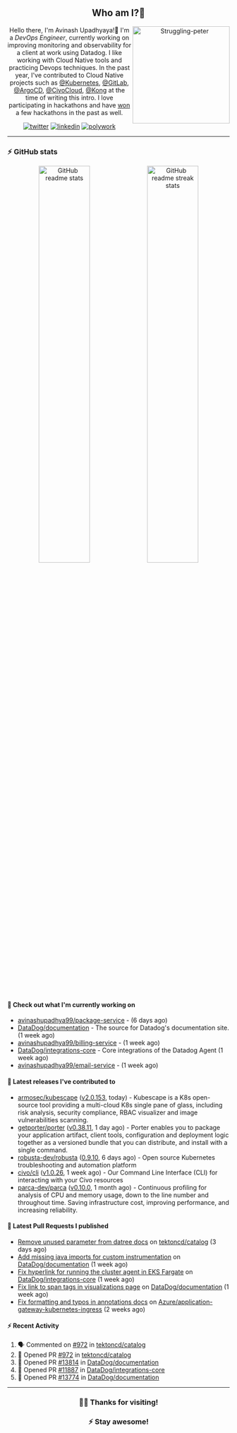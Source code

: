 <div align='center'>
  
## Who am I?🤔

<img align="right" width="220" src="https://media.giphy.com/media/YFkpsHWCsNUUo/giphy.gif" alt="Struggling-peter" />

Hello there, I'm Avinash Upadhyaya!👋 I'm a _DevOps Engineer_, currently working on improving monitoring and observability for a client at work using Datadog. I like working with Cloud Native tools and practicing Devops techniques. In the past year, I've contributed to Cloud Native projects such as [@Kubernetes](https://github.com/pulls?q=is%3Apr+author%3Aavinashupadhya99+archived%3Afalse+user%3Akubernetes), [@GitLab](https://gitlab.com/groups/gitlab-org/-/merge_requests?scope=all&state=all&author_username=avinashupadhya99), [@ArgoCD](https://github.com/pulls?q=is%3Apr+author%3Aavinashupadhya99+archived%3Afalse+user%3Aargoproj), [@CivoCloud](https://github.com/pulls?q=is%3Apr+author%3Aavinashupadhya99+archived%3Afalse+user%3Acivo), [@Kong](https://github.com/pulls?q=is%3Apr+author%3Aavinashupadhya99+archived%3Afalse+user%3AKong) at the time of writing this intro. I love participating in hackathons and have [won](https://devpost.com/avinashupadhya99) a few hackathons in the past as well.


[![twitter](https://img.shields.io/badge/-@avinash__ukr-%231DA1F2?style=for-the-badge&logo=twitter&logoColor=ffffff)](https://twitter.com/avinash_ukr)
[![linkedin](https://img.shields.io/badge/-Avinash%20Upadhyaya-%230A67C3?style=for-the-badge&logo=linkedin&logoColor=ffffff)](https://www.linkedin.com/in/avinash-upadhyaya/)
[![polywork](https://img.shields.io/badge/-@avinashupadhya99-%23338BFF?style=for-the-badge&logo=polywork&logoColor=ffffff)](https://www.polywork.com/avinashupadhya99)

---

</div>

### ⚡ GitHub stats

<p align="center">
  <img width="48%" src="https://github-readme-stats.vercel.app/api?username=avinashupadhya99&show_icons=true&theme=tokyonight" alt="GitHub readme stats" />
  <img width="48%" src="https://github-readme-streak-stats.herokuapp.com?user=avinashupadhya99&theme=dark&hide_border=true&date_format=M%20j%5B%2C%20Y%5D" alt="GitHub readme streak stats" />
</p>

#### 👷 Check out what I'm currently working on

- [avinashupadhya99/package-service](https://github.com/avinashupadhya99/package-service) -  (6 days ago)
- [DataDog/documentation](https://github.com/DataDog/documentation) - The source for Datadog&#39;s documentation site. (1 week ago)
- [avinashupadhya99/billing-service](https://github.com/avinashupadhya99/billing-service) -  (1 week ago)
- [DataDog/integrations-core](https://github.com/DataDog/integrations-core) - Core integrations of the Datadog Agent (1 week ago)
- [avinashupadhya99/email-service](https://github.com/avinashupadhya99/email-service) -  (1 week ago)

#### 🔭 Latest releases I've contributed to

- [armosec/kubescape](https://github.com/armosec/kubescape) ([v2.0.153](https://github.com/armosec/kubescape/releases/tag/v2.0.153), today) - Kubescape is a K8s open-source tool providing a multi-cloud K8s single pane of glass, including risk analysis, security compliance, RBAC visualizer and image vulnerabilities scanning. 
- [getporter/porter](https://github.com/getporter/porter) ([v0.38.11](https://github.com/getporter/porter/releases/tag/v0.38.11), 1 day ago) - Porter enables you to package your application artifact, client tools, configuration and deployment logic together as a versioned bundle that you can distribute, and install with a single command.
- [robusta-dev/robusta](https://github.com/robusta-dev/robusta) ([0.9.10](https://github.com/robusta-dev/robusta/releases/tag/0.9.10), 6 days ago) - Open source Kubernetes troubleshooting and automation platform
- [civo/cli](https://github.com/civo/cli) ([v1.0.26](https://github.com/civo/cli/releases/tag/v1.0.26), 1 week ago) - Our Command Line Interface (CLI) for interacting with your Civo resources
- [parca-dev/parca](https://github.com/parca-dev/parca) ([v0.10.0](https://github.com/parca-dev/parca/releases/tag/v0.10.0), 1 month ago) - Continuous profiling for analysis of CPU and memory usage, down to the line number and throughout time. Saving infrastructure cost, improving performance, and increasing reliability.

#### 🔨 Latest Pull Requests I published

- [Remove unused parameter from datree docs](https://github.com/tektoncd/catalog/pull/972) on [tektoncd/catalog](https://github.com/tektoncd/catalog) (3 days ago)
- [Add missing java imports for custom instrumentation](https://github.com/DataDog/documentation/pull/13814) on [DataDog/documentation](https://github.com/DataDog/documentation) (1 week ago)
- [Fix hyperlink for running the cluster agent in EKS Fargate](https://github.com/DataDog/integrations-core/pull/11887) on [DataDog/integrations-core](https://github.com/DataDog/integrations-core) (1 week ago)
- [Fix link to span tags in visualizations page](https://github.com/DataDog/documentation/pull/13774) on [DataDog/documentation](https://github.com/DataDog/documentation) (1 week ago)
- [Fix formatting and typos in annotations docs](https://github.com/Azure/application-gateway-kubernetes-ingress/pull/1380) on [Azure/application-gateway-kubernetes-ingress](https://github.com/Azure/application-gateway-kubernetes-ingress) (2 weeks ago)

#### ⚡ Recent Activity

<!--START_SECTION:activity-->
1. 🗣 Commented on [#972](https://github.com/tektoncd/catalog/issues/972) in [tektoncd/catalog](https://github.com/tektoncd/catalog)
2. 💪 Opened PR [#972](https://github.com/tektoncd/catalog/pull/972) in [tektoncd/catalog](https://github.com/tektoncd/catalog)
3. 💪 Opened PR [#13814](https://github.com/DataDog/documentation/pull/13814) in [DataDog/documentation](https://github.com/DataDog/documentation)
4. 💪 Opened PR [#11887](https://github.com/DataDog/integrations-core/pull/11887) in [DataDog/integrations-core](https://github.com/DataDog/integrations-core)
5. 💪 Opened PR [#13774](https://github.com/DataDog/documentation/pull/13774) in [DataDog/documentation](https://github.com/DataDog/documentation)
<!--END_SECTION:activity-->



---

<div align='center'>
  
### 🙇‍♂️ Thanks for visiting!
### ⚡ Stay awesome!
  
</div>



